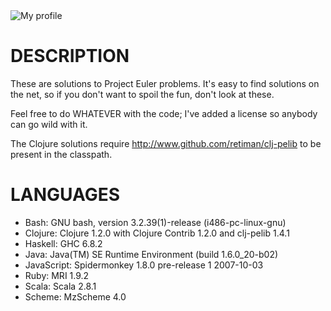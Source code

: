 <img src="http://projecteuler.net/profile/retiman.png" alt="My profile"/>

DESCRIPTION
===========
These are solutions to Project Euler problems.  It's easy to find solutions on the
net, so if you don't want to spoil the fun, don't look at these.

Feel free to do WHATEVER with the code; I've added a license so anybody can go wild
with it.

The Clojure solutions require <http://www.github.com/retiman/clj-pelib> to be
present in the classpath.

LANGUAGES
=========
* Bash: GNU bash, version 3.2.39(1)-release (i486-pc-linux-gnu)
* Clojure: Clojure 1.2.0 with Clojure Contrib 1.2.0 and clj-pelib 1.4.1
* Haskell: GHC 6.8.2
* Java: Java(TM) SE Runtime Environment (build 1.6.0_20-b02)
* JavaScript: Spidermonkey 1.8.0 pre-release 1 2007-10-03
* Ruby: MRI 1.9.2
* Scala: Scala 2.8.1
* Scheme: MzScheme 4.0
